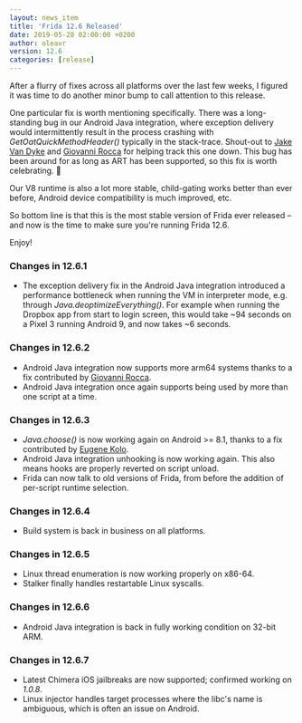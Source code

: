 ```yaml
---
layout: news_item
title: 'Frida 12.6 Released'
date: 2019-05-28 02:00:00 +0200
author: oleavr
version: 12.6
categories: [release]
---
```


After a flurry of fixes across all platforms over the last few weeks,
I figured it was time to do another minor bump to call attention to
this release.

One particular fix is worth mentioning specifically. There was a long-
standing bug in our Android Java integration, where exception delivery
would intermittently result in the process crashing with
*GetOatQuickMethodHeader()* typically in the stack-trace. Shout-out to
[Jake Van Dyke][] and [Giovanni Rocca][] for helping track this one
down. This bug has been around for as long as ART has been supported,
so this fix is worth celebrating. 🎉

Our V8 runtime is also a lot more stable, child-gating works better
than ever before, Android device compatibility is much improved, etc.

So bottom line is that this is the most stable version of Frida ever
released – and now is the time to make sure you're running Frida 12.6.

Enjoy!

### Changes in 12.6.1

- The exception delivery fix in the Android Java integration introduced
  a performance bottleneck when running the VM in interpreter mode, e.g.
  through *Java.deoptimizeEverything()*. For example when running the
  Dropbox app from start to login screen, this would take ~94 seconds
  on a Pixel 3 running Android 9, and now takes ~6 seconds.

### Changes in 12.6.2

- Android Java integration now supports more arm64 systems thanks to a
  fix contributed by [Giovanni Rocca][].
- Android Java integration once again supports being used by more than
  one script at a time.

### Changes in 12.6.3

- *Java.choose()* is now working again on Android >= 8.1, thanks to a
  fix contributed by [Eugene Kolo][].
- Android Java integration unhooking is now working again. This also
  means hooks are properly reverted on script unload.
- Frida can now talk to old versions of Frida, from before the addition
  of per-script runtime selection.

### Changes in 12.6.4

- Build system is back in business on all platforms.

### Changes in 12.6.5

- Linux thread enumeration is now working properly on x86-64.
- Stalker finally handles restartable Linux syscalls.

### Changes in 12.6.6

- Android Java integration is back in fully working condition on 32-bit ARM.

### Changes in 12.6.7

- Latest Chimera iOS jailbreaks are now supported; confirmed working on *1.0.8*.
- Linux injector handles target processes where the libc's name is ambiguous,
  which is often an issue on Android.


[Jake Van Dyke]: https://twitter.com/giantpune
[Giovanni Rocca]: https://twitter.com/iGio90
[Eugene Kolo]: https://twitter.com/eugenekolo
